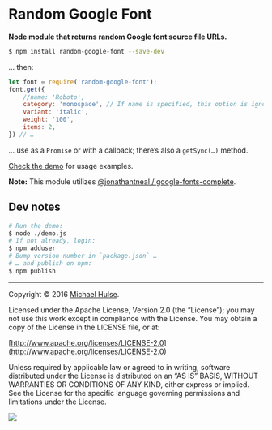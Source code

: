 # Random Google Font

**Node module that returns random Google font source file URLs.**

```bash
$ npm install random-google-font --save-dev
```

… then:

```js
let font = require('random-google-font');
font.get({
	//name: 'Roboto',
	category: 'monospace', // If name is specified, this option is ignored.
	variant: 'italic',
	weight: '100',
	items: 2,
}) // …
```

… use as a `Promise` or with a callback; there’s also a `getSync(…)` method.

[Check the demo](demo.js) for usage examples.

**Note:** This module utilizes [@jonathantneal / google-fonts-complete](https://github.com/jonathantneal/google-fonts-complete).

## Dev notes

```bash
# Run the demo:
$ node ./demo.js
# If not already, login:
$ npm adduser
# Bump version number in `package.json` …
# … and publish on npm:
$ npm publish
```

---

Copyright © 2016 [Michael Hulse](http://mky.io).

Licensed under the Apache License, Version 2.0 (the “License”); you may not use this work except in compliance with the License. You may obtain a copy of the License in the LICENSE file, or at:

[http://www.apache.org/licenses/LICENSE-2.0](http://www.apache.org/licenses/LICENSE-2.0)

Unless required by applicable law or agreed to in writing, software distributed under the License is distributed on an “AS IS” BASIS, WITHOUT WARRANTIES OR CONDITIONS OF ANY KIND, either express or implied. See the License for the specific language governing permissions and limitations under the License.

<img src="https://github.global.ssl.fastly.net/images/icons/emoji/octocat.png">
